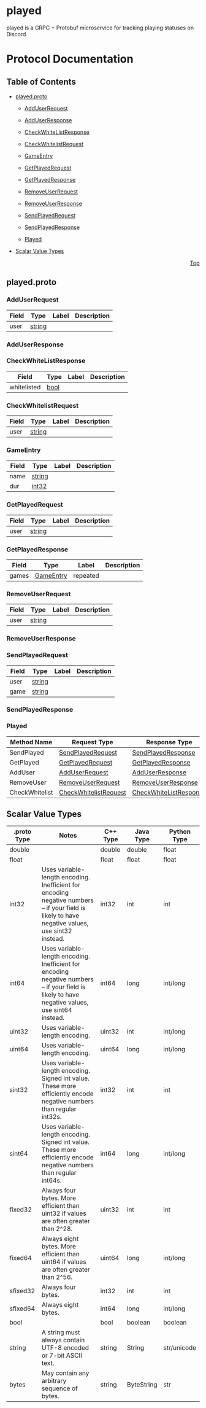 # played

played is a GRPC + Protobuf microservice for tracking playing statuses on Discord

# Protocol Documentation
<a name="top"/>

## Table of Contents

- [played.proto](#played.proto)
    - [AddUserRequest](#played.AddUserRequest)
    - [AddUserResponse](#played.AddUserResponse)
    - [CheckWhiteListResponse](#played.CheckWhiteListResponse)
    - [CheckWhitelistRequest](#played.CheckWhitelistRequest)
    - [GameEntry](#played.GameEntry)
    - [GetPlayedRequest](#played.GetPlayedRequest)
    - [GetPlayedResponse](#played.GetPlayedResponse)
    - [RemoveUserRequest](#played.RemoveUserRequest)
    - [RemoveUserResponse](#played.RemoveUserResponse)
    - [SendPlayedRequest](#played.SendPlayedRequest)
    - [SendPlayedResponse](#played.SendPlayedResponse)
  
  
  
    - [Played](#played.Played)
  

- [Scalar Value Types](#scalar-value-types)



<a name="played.proto"/>
<p align="right"><a href="#top">Top</a></p>

## played.proto



<a name="played.AddUserRequest"/>

### AddUserRequest



| Field | Type | Label | Description |
| ----- | ---- | ----- | ----------- |
| user | [string](#string) |  |  |






<a name="played.AddUserResponse"/>

### AddUserResponse







<a name="played.CheckWhiteListResponse"/>

### CheckWhiteListResponse



| Field | Type | Label | Description |
| ----- | ---- | ----- | ----------- |
| whitelisted | [bool](#bool) |  |  |






<a name="played.CheckWhitelistRequest"/>

### CheckWhitelistRequest



| Field | Type | Label | Description |
| ----- | ---- | ----- | ----------- |
| user | [string](#string) |  |  |






<a name="played.GameEntry"/>

### GameEntry



| Field | Type | Label | Description |
| ----- | ---- | ----- | ----------- |
| name | [string](#string) |  |  |
| dur | [int32](#int32) |  |  |






<a name="played.GetPlayedRequest"/>

### GetPlayedRequest



| Field | Type | Label | Description |
| ----- | ---- | ----- | ----------- |
| user | [string](#string) |  |  |






<a name="played.GetPlayedResponse"/>

### GetPlayedResponse



| Field | Type | Label | Description |
| ----- | ---- | ----- | ----------- |
| games | [GameEntry](#played.GameEntry) | repeated |  |






<a name="played.RemoveUserRequest"/>

### RemoveUserRequest



| Field | Type | Label | Description |
| ----- | ---- | ----- | ----------- |
| user | [string](#string) |  |  |






<a name="played.RemoveUserResponse"/>

### RemoveUserResponse







<a name="played.SendPlayedRequest"/>

### SendPlayedRequest



| Field | Type | Label | Description |
| ----- | ---- | ----- | ----------- |
| user | [string](#string) |  |  |
| game | [string](#string) |  |  |






<a name="played.SendPlayedResponse"/>

### SendPlayedResponse






 

 

 


<a name="played.Played"/>

### Played


| Method Name | Request Type | Response Type | Description |
| ----------- | ------------ | ------------- | ------------|
| SendPlayed | [SendPlayedRequest](#played.SendPlayedRequest) | [SendPlayedResponse](#played.SendPlayedRequest) |  |
| GetPlayed | [GetPlayedRequest](#played.GetPlayedRequest) | [GetPlayedResponse](#played.GetPlayedRequest) |  |
| AddUser | [AddUserRequest](#played.AddUserRequest) | [AddUserResponse](#played.AddUserRequest) |  |
| RemoveUser | [RemoveUserRequest](#played.RemoveUserRequest) | [RemoveUserResponse](#played.RemoveUserRequest) |  |
| CheckWhitelist | [CheckWhitelistRequest](#played.CheckWhitelistRequest) | [CheckWhiteListResponse](#played.CheckWhitelistRequest) |  |

 



## Scalar Value Types

| .proto Type | Notes | C++ Type | Java Type | Python Type |
| ----------- | ----- | -------- | --------- | ----------- |
| <a name="double" /> double |  | double | double | float |
| <a name="float" /> float |  | float | float | float |
| <a name="int32" /> int32 | Uses variable-length encoding. Inefficient for encoding negative numbers – if your field is likely to have negative values, use sint32 instead. | int32 | int | int |
| <a name="int64" /> int64 | Uses variable-length encoding. Inefficient for encoding negative numbers – if your field is likely to have negative values, use sint64 instead. | int64 | long | int/long |
| <a name="uint32" /> uint32 | Uses variable-length encoding. | uint32 | int | int/long |
| <a name="uint64" /> uint64 | Uses variable-length encoding. | uint64 | long | int/long |
| <a name="sint32" /> sint32 | Uses variable-length encoding. Signed int value. These more efficiently encode negative numbers than regular int32s. | int32 | int | int |
| <a name="sint64" /> sint64 | Uses variable-length encoding. Signed int value. These more efficiently encode negative numbers than regular int64s. | int64 | long | int/long |
| <a name="fixed32" /> fixed32 | Always four bytes. More efficient than uint32 if values are often greater than 2^28. | uint32 | int | int |
| <a name="fixed64" /> fixed64 | Always eight bytes. More efficient than uint64 if values are often greater than 2^56. | uint64 | long | int/long |
| <a name="sfixed32" /> sfixed32 | Always four bytes. | int32 | int | int |
| <a name="sfixed64" /> sfixed64 | Always eight bytes. | int64 | long | int/long |
| <a name="bool" /> bool |  | bool | boolean | boolean |
| <a name="string" /> string | A string must always contain UTF-8 encoded or 7-bit ASCII text. | string | String | str/unicode |
| <a name="bytes" /> bytes | May contain any arbitrary sequence of bytes. | string | ByteString | str |

